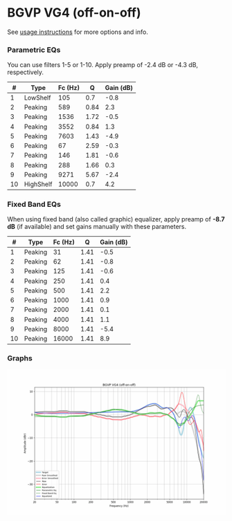 # BGVP VG4 (off-on-off)
See [usage instructions](https://github.com/jaakkopasanen/AutoEq#usage) for more options and info.

### Parametric EQs
You can use filters 1-5 or 1-10. Apply preamp of -2.4 dB or -4.3 dB, respectively.

|   # | Type      |   Fc (Hz) |    Q |   Gain (dB) |
|-----|-----------|-----------|------|-------------|
|   1 | LowShelf  |       105 | 0.7  |        -0.8 |
|   2 | Peaking   |       589 | 0.84 |         2.3 |
|   3 | Peaking   |      1536 | 1.72 |        -0.5 |
|   4 | Peaking   |      3552 | 0.84 |         1.3 |
|   5 | Peaking   |      7603 | 1.43 |        -4.9 |
|   6 | Peaking   |        67 | 2.59 |        -0.3 |
|   7 | Peaking   |       146 | 1.81 |        -0.6 |
|   8 | Peaking   |       288 | 1.66 |         0.3 |
|   9 | Peaking   |      9271 | 5.67 |        -2.4 |
|  10 | HighShelf |     10000 | 0.7  |         4.2 |

### Fixed Band EQs
When using fixed band (also called graphic) equalizer, apply preamp of **-8.7 dB** (if available) and set gains manually with these parameters.

|   # | Type    |   Fc (Hz) |    Q |   Gain (dB) |
|-----|---------|-----------|------|-------------|
|   1 | Peaking |        31 | 1.41 |        -0.5 |
|   2 | Peaking |        62 | 1.41 |        -0.8 |
|   3 | Peaking |       125 | 1.41 |        -0.6 |
|   4 | Peaking |       250 | 1.41 |         0.4 |
|   5 | Peaking |       500 | 1.41 |         2.2 |
|   6 | Peaking |      1000 | 1.41 |         0.9 |
|   7 | Peaking |      2000 | 1.41 |         0.1 |
|   8 | Peaking |      4000 | 1.41 |         1.1 |
|   9 | Peaking |      8000 | 1.41 |        -5.4 |
|  10 | Peaking |     16000 | 1.41 |         8.9 |

### Graphs
![](./BGVP%20VG4%20(off-on-off).png)
